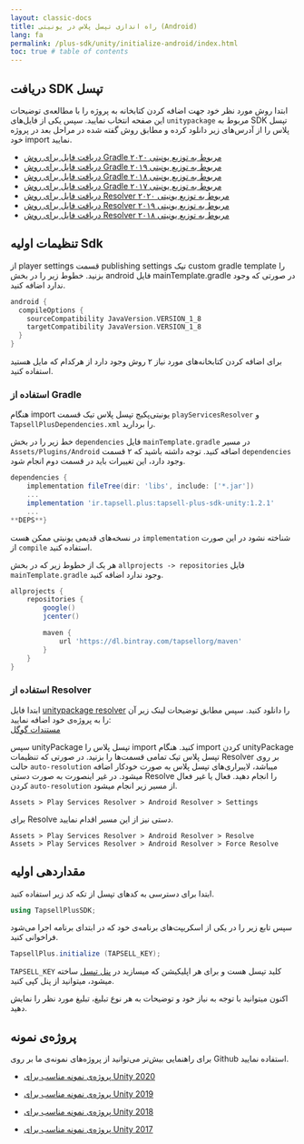 ```yaml
---
layout: classic-docs
title: راه اندازی تپسل پلاس در یونیتی (Android)
lang: fa
permalink: /plus-sdk/unity/initialize-android/index.html
toc: true # table of contents
---
```



## دریافت SDK تپسل
ابتدا روش مورد نظر خود جهت اضافه کردن کتابخانه به پروژه را با مطالعه‌ی توضیحات این صفحه انتخاب نمایید. سپس یکی از فایل‌های `unitypackage` مربوط به SDK تپسل پلاس را از آدرس‌های زیر دانلود کرده و مطابق روش گفته شده در مراحل بعد در پروژه خود import نمایید.  
* [دریافت فایل برای روش Gradle مربوط به توزیع یونیتی ۲۰۲۰](https://github.com/tapsellorg/TapsellPlusSDK-UnitySample2020/releases/download/v2.5/TapsellPlusUnity2020Gradle-v2.3.unitypackage)
* [دریافت فایل برای روش Gradle مربوط به توزیع یونیتی ۲۰۱۹](https://github.com/tapsellorg/TapsellPlusSDK-UnitySample2019/releases/download/v2.5/TapsellPlusUnity2019EDM-v2.4.unitypackage)
* [دریافت فایل برای روش Gradle مربوط به توزیع یونیتی ۲۰۱۸](https://github.com/tapsellorg/TapsellPlusSDK-UnitySample2018/releases/download/v2.5/TapsellPlusUnity2018Gradle-v2.4.unitypackage)
* [دریافت فایل برای روش Gradle مربوط به توزیع یونیتی ۲۰۱۷](https://github.com/tapsellorg/TapsellPlusSDK-UnitySample2017/releases/download/v2.3/TapsellPlusUnity2017Gradle-v2.3.unitypackage)
* [دریافت فایل برای روش Resolver مربوط به توزیع یونیتی ۲۰۲۰](https://github.com/tapsellorg/TapsellPlusSDK-UnitySample2020/releases/download/v2.5/TapsellPlusUnity2020EDM-v2.3.unitypackage)
* [دریافت فایل برای روش Resolver مربوط به توزیع یونیتی ۲۰۱۹](https://github.com/tapsellorg/TapsellPlusSDK-UnitySample2019/releases/download/v2.5/TapsellPlusUnity2019Gradle-v2.4.unitypackage)
* [دریافت فایل برای روش Resolver مربوط به توزیع یونیتی ۲۰۱۸](https://github.com/tapsellorg/TapsellPlusSDK-UnitySample2018/releases/download/v2.5/TapsellPlusUnity2018EDM-v2.4.unitypackage)


## تنظیمات اولیه Sdk
از player settings قسمت publishing settings تیک custom gradle template را بزنید.
خطوط زیر را در بخش android فایل mainTemplate.gradle در صورتی که وجود ندارد اضافه کنید.

```gradle
android {
  compileOptions {
    sourceCompatibility JavaVersion.VERSION_1_8
    targetCompatibility JavaVersion.VERSION_1_8
  }
}
```

برای اضافه کردن کتابخانه‌های مورد نیاز ۲ روش وجود دارد از هرکدام که مایل هستید استفاده کنید.


### استفاده از Gradle

هنگام import یونیتی‌پکیج تپسل پلاس تیک قسمت `playServicesResolver` و `TapsellPlusDependencies.xml` را بردارید.

خط زیر را در بخش `dependencies` فایل `mainTemplate.gradle` در مسیر `Assets/Plugins/Android` اضافه کنید. توجه داشته باشید که ۲ قسمت `dependencies` وجود دارد، این تغییرات باید در قسمت دوم انجام شود.

```gradle
dependencies {
    implementation fileTree(dir: 'libs', include: ['*.jar'])
    ...
    implementation 'ir.tapsell.plus:tapsell-plus-sdk-unity:1.2.1'
    ...
**DEPS**}
```

در نسخه‌های قدیمی یونیتی ممکن هست `implementation` شناخته نشود در این صورت از `compile` استفاده کنید.  
  
هر یک از خطوط زیر که در بخش `allprojects -> repositories` فایل `mainTemplate.gradle` وجود ندارد اضافه کنید.

```gradle
allprojects {
    repositories {
        google()
        jcenter()

        maven {
            url 'https://dl.bintray.com/tapsellorg/maven'
        }
    }
}
```

### استفاده از Resolver
ابتدا فایل [unitypackage resolver](https://github.com/googlesamples/unity-jar-resolver/releases) را دانلود کنید. سپس مطابق توضیحات لینک زیر آن را به پروژه‌ی خود اضافه نمایید:
\
[مستندات گوگل](https://github.com/googlesamples/unity-jar-resolver#android-resolver-usage) 

سپس unityPackage تپسل پلاس را import کنید.
هنگام import کردن unityPackage تپسل پلاس تیک تمامی قسمت‌ها را بزنید.
در صورتی که تنظیمات Resolver بر روی حالت `auto-resolution` میباشد، لایبراری‌های تپسل پلاس به صورت خودکار اضافه میشود. در غیر اینصورت به صورت دستی Resolve را انجام دهید.
فعال یا غیر فعال کردن `auto-resolution` از مسیر زیر انجام میشود.

```console
Assets > Play Services Resolver > Android Resolver > Settings
```

برای Resolve دستی نیز از این مسیر اقدام نمایید.

```console
Assets > Play Services Resolver > Android Resolver > Resolve
Assets > Play Services Resolver > Android Resolver > Force Resolve
```

## مقداردهی اولیه
ابتدا برای دسترسی به کدهای تپسل از تکه کد زیر استفاده کنید.

```c#
using TapsellPlusSDK;
```

سپس تابع زیر را در یکی از اسکریپت‌های برنامه‌ی خود که در ابتدای برنامه اجرا می‌شود فراخوانی کنید.

```c#
TapsellPlus.initialize (TAPSELL_KEY);
```

`TAPSELL_KEY` کلید تپسل هست و برای هر اپلیکیشن که میسازید در [پنل تپسل](https://dashboard.tapsell.ir/) ساخته میشود، میتوانید از پنل کپی کنید.

اکنون میتوانید با توجه به نیاز خود و توضیحات به هر نوع تبلیغ، تبلیغ مورد نظر را نمایش دهید.

## پروژه‌ی نمونه
برای راهنمایی بیش‌تر می‌توانید از پروژه‌های نمونه‌ی ما بر روی Github استفاده نمایید.

* [پروژه‌ی نمونه مناسب برای Unity 2020](https://github.com/tapsellorg/TapsellPlusSDK-UnitySample2020)

* [پروژه‌ی نمونه مناسب برای Unity 2019](https://github.com/tapsellorg/TapsellPlusSDK-UnitySample2019)

* [پروژه‌ی نمونه مناسب برای Unity 2018](https://github.com/tapsellorg/TapsellPlusSDK-UnitySample2018)

* [پروژه‌ی نمونه مناسب برای Unity 2017](https://github.com/tapsellorg/TapsellPlusSDK-UnitySample2017)